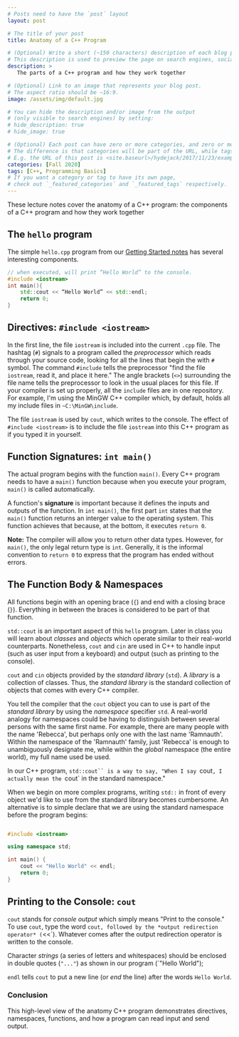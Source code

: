 ```yaml
---
# Posts need to have the `post` layout
layout: post

# The title of your post
title: Anatomy of a C++ Program

# (Optional) Write a short (~150 characters) description of each blog post.
# This description is used to preview the page on search engines, social media, etc.
description: >
   The parts of a C++ program and how they work together

# (Optional) Link to an image that represents your blog post.
# The aspect ratio should be ~16:9.
image: /assets/img/default.jpg

# You can hide the description and/or image from the output
# (only visible to search engines) by setting:
# hide_description: true
# hide_image: true

# (Optional) Each post can have zero or more categories, and zero or more tags.
# The difference is that categories will be part of the URL, while tags will not.
# E.g. the URL of this post is <site.baseurl>/hydejack/2017/11/23/example-content/
categories: [Fall 2020]
tags: [C++, Programming Basics]
# If you want a category or tag to have its own page,
# check out `_featured_categories` and `_featured_tags` respectively.
---
```

These lecture notes cover the anatomy of a C++ program: the components of a C++ program and how they work together

## The `hello` program

The simple `hello.cpp` program from our [Getting Started notes]( https://ramnauth.github.io/cs%20102/2019/01/28/introduction/) has several interesting components. 

```cpp
// when executed, will print “Hello World” to the console. 
#include <iostream>
int main(){
	std::cout << “Hello World” << std::endl;
	return 0;
}
``` 

## Directives: `#include <iostream>`

In the first line, the file `iostream` is included into the current `.cpp` file. The hashtag (`#`) 
signals to a program called the *preprocessor* which reads through your source code, 
looking for all the lines that begin the with `#` symbol. The command `#include` tells the preprocessor "find the file `iostream`, read it, and place it here."
The angle brackets (`<>`) surrounding the file name tells the preprocessor to look in the usual places for this file. If your compiler is set up properly, all the `include` files are in one repository. 
For example, I'm using the MinGW C++ compiler which, by default, holds all my include files in `~C:\MinGW\include`.

The file `iostream` is used by `cout`, which writes to the console. The effect of `#include <iostream>` is to include the file `iostream` into this C++ program as if you typed it in yourself.

## Function Signatures: `int main()`

The actual program begins with the function `main()`. Every C++ program needs to have a `main()` function because when you execute your program, `main()` is called automatically. 

A function's **signature** is important because it defines the inputs and outputs of the function. In `int main()`, the first part `int` states that the `main()` function returns an interger value to the operating system.
This function achieves that because, at the bottom, it executes `return 0`. 

**Note:** The compiler will allow you to return other data types. However, for `main()`, the only legal return type is `int`. Generally, it is the informal convention to `return 0` to express that the program has ended without errors.

## The Function Body & Namespaces

All functions begin with an opening brace (`{`) and end with a closing brace (`}`). Everything in between the braces is considered to be part of that function.

`std::cout` is an important aspect of this `hello` program. Later in class you will learn about *classes* and *objects* which operate similar to their real-world counterparts. 
Nonetheless, `cout` and `cin` are used in C++ to handle input (such as user input from a keyboard) and output (such as printing to the console).

`cout` and `cin` objects provided by the *standard library* (`std`). A *library* is a collection of classes. Thus, the *standard library* is the standard collection of objects that comes with every C++ compiler. 

You tell the compiler that the `cout` object you can to use is part of the *standard library* by using the *namespace* specifier `std`. A real-world analogy for namespaces could be having to distinguish between several persons with the same first name. 
For example, there are many people with the name 'Rebecca', but perhaps only one with the last name 'Ramnauth'. Within the namespace of the 'Ramnauth' family, just 'Rebecca' is enough to unambiguously designate me, while within the *global* namespace (the entire world), my full name used be used.

In our C++ program, `std::cout`` is a way to say, "When I say `cout`, I actually mean the `cout` in the standard namespace." 

When we begin on more complex programs, writing `std::` in front of every object we'd like to use from the standard library becomes cumbersome. An alternative is to simple declare that we are using the standard namespace before the program begins:

``` cpp

#include <iostream>

using namespace std;

int main() {
	cout << "Hello World" << endl;
	return 0;
}
```

## Printing to the Console: `cout`

`cout` stands for *console output* which simply means "Print to the console." To use `cout`, type the word `cout, followed by the *output redirection operator* (`<<`). 
Whatever comes after the output redirection operator is written to the console. 

Character *strings* (a series of letters and whitespaces) should be enclosed in double quotes (`"..."`) as shown in our program (`"Hello World");

`endl` tells `cout` to put a new line (or *end* the line) after the words `Hello World`.

### Conclusion

This high-level view of the anatomy C++ program demonstrates directives, namespaces, functions, and how a program can read input and send output. 